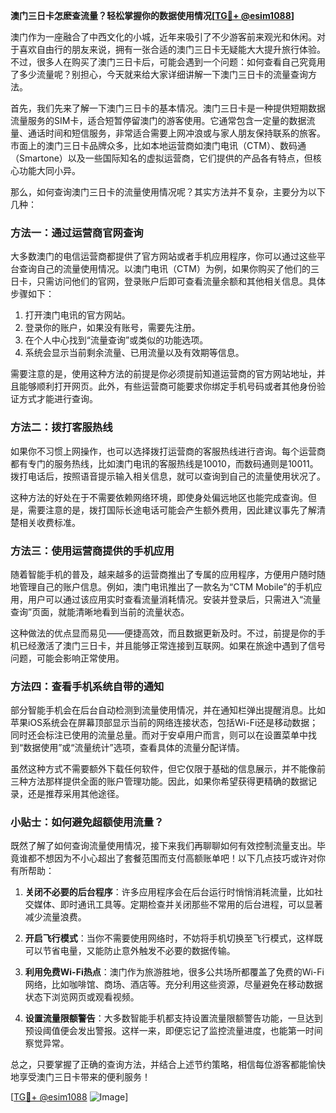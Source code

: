 **澳门三日卡怎麽查流量？轻松掌握你的数据使用情况[[TG💪+ @esim1088](https://t.me/s/esim1088)]**

澳门作为一座融合了中西文化的小城，近年来吸引了不少游客前来观光和休闲。对于喜欢自由行的朋友来说，拥有一张合适的澳门三日卡无疑能大大提升旅行体验。不过，很多人在购买了澳门三日卡后，可能会遇到一个问题：如何查看自己究竟用了多少流量呢？别担心，今天就来给大家详细讲解一下澳门三日卡的流量查询方法。

首先，我们先来了解一下澳门三日卡的基本情况。澳门三日卡是一种提供短期数据流量服务的SIM卡，适合短暂停留澳门的游客使用。它通常包含一定量的数据流量、通话时间和短信服务，非常适合需要上网冲浪或与家人朋友保持联系的旅客。市面上的澳门三日卡品牌众多，比如本地运营商如澳门电讯（CTM）、数码通（Smartone）以及一些国际知名的虚拟运营商，它们提供的产品各有特点，但核心功能大同小异。

那么，如何查询澳门三日卡的流量使用情况呢？其实方法并不复杂，主要分为以下几种：

### 方法一：通过运营商官网查询

大多数澳门的电信运营商都提供了官方网站或者手机应用程序，你可以通过这些平台查询自己的流量使用情况。以澳门电讯（CTM）为例，如果你购买了他们的三日卡，只需访问他们的官网，登录账户后即可查看流量余额和其他相关信息。具体步骤如下：

1. 打开澳门电讯的官方网站。
2. 登录你的账户，如果没有账号，需要先注册。
3. 在个人中心找到“流量查询”或类似的功能选项。
4. 系统会显示当前剩余流量、已用流量以及有效期等信息。

需要注意的是，使用这种方法的前提是你必须提前知道运营商的官方网站地址，并且能够顺利打开网页。此外，有些运营商可能要求你绑定手机号码或者其他身份验证方式才能进行查询。

### 方法二：拨打客服热线

如果你不习惯上网操作，也可以选择拨打运营商的客服热线进行咨询。每个运营商都有专门的服务热线，比如澳门电讯的客服热线是10010，而数码通则是10011。拨打电话后，按照语音提示输入相关信息，就可以查询到自己的流量使用状况了。

这种方法的好处在于不需要依赖网络环境，即使身处偏远地区也能完成查询。但是，需要注意的是，拨打国际长途电话可能会产生额外费用，因此建议事先了解清楚相关收费标准。

### 方法三：使用运营商提供的手机应用

随着智能手机的普及，越来越多的运营商推出了专属的应用程序，方便用户随时随地管理自己的账户信息。例如，澳门电讯推出了一款名为“CTM Mobile”的手机应用，用户可以通过该应用实时查看流量消耗情况。安装并登录后，只需进入“流量查询”页面，就能清晰地看到当前的流量状态。

这种做法的优点显而易见——便捷高效，而且数据更新及时。不过，前提是你的手机已经激活了澳门三日卡，并且能够正常连接到互联网。如果在旅途中遇到了信号问题，可能会影响正常使用。

### 方法四：查看手机系统自带的通知

部分智能手机会在后台自动检测到流量使用情况，并在通知栏弹出提醒消息。比如苹果iOS系统会在屏幕顶部显示当前的网络连接状态，包括Wi-Fi还是移动数据；同时还会标注已使用的流量总量。而对于安卓用户而言，则可以在设置菜单中找到“数据使用”或“流量统计”选项，查看具体的流量分配详情。

虽然这种方式不需要额外下载任何软件，但它仅限于基础的信息展示，并不能像前三种方法那样提供全面的账户管理功能。因此，如果你希望获得更精确的数据记录，还是推荐采用其他途径。

### 小贴士：如何避免超额使用流量？

既然了解了如何查询流量使用情况，接下来我们再聊聊如何有效控制流量支出。毕竟谁都不想因为不小心超出了套餐范围而支付高额账单吧！以下几点技巧或许对你有所帮助：

1. **关闭不必要的后台程序**：许多应用程序会在后台运行时悄悄消耗流量，比如社交媒体、即时通讯工具等。定期检查并关闭那些不常用的后台进程，可以显著减少流量浪费。
   
2. **开启飞行模式**：当你不需要使用网络时，不妨将手机切换至飞行模式，这样既可以节省电量，又能防止意外触发不必要的数据传输。

3. **利用免费Wi-Fi热点**：澳门作为旅游胜地，很多公共场所都覆盖了免费的Wi-Fi网络，比如咖啡馆、商场、酒店等。充分利用这些资源，尽量避免在移动数据状态下浏览网页或观看视频。

4. **设置流量限额警告**：大多数智能手机都支持设置流量限额警告功能，一旦达到预设阈值便会发出警报。这样一来，即便忘记了监控流量进度，也能第一时间察觉异常。

总之，只要掌握了正确的查询方法，并结合上述节约策略，相信每位游客都能愉快地享受澳门三日卡带来的便利服务！

[[TG💪+ @esim1088](https://t.me/s/esim1088) ![Image](https://i.postimg.cc/4NQfJmqS/Snipaste-2025-05-13-00-14-12.png)]